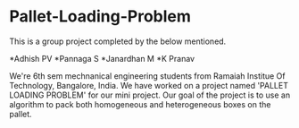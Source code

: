 # Pallet-Loading-Problem

This is a group project completed by the below mentioned.

*Adhish PV
*Pannaga S
*Janardhan M
*K Pranav

We're 6th sem mechnanical engineering students from Ramaiah Institue Of Technology, Bangalore, India. We have worked on a project named 'PALLET LOADING PROBLEM' for our mini project. Our goal of the project is to use an algorithm to pack both homogeneous and heterogeneous boxes on the pallet.
